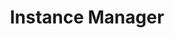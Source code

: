 ---
title: Instance Manager
weight: 400
aliases:
  - /nginx-instance-manager/
url: /nginx-management-suite/nim/
---